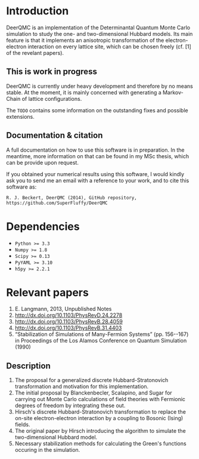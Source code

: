 Introduction
============
DeerQMC is an implementation of the Determinantal Quantum Monte Carlo
simulation to study the one- and two-dimensional Hubbard models. Its main
feature is that it implements an anisotropic transformation of the
electron-electron interaction on every lattice site, which can be chosen
freely (cf. [1] of the revelant papers).

This is work in progress
------------------------
DeerQMC is currently under heavy development and therefore by no means stable.
At the moment, it is mainly concerned with generating a Markov-Chain of lattice
configurations.

The `TODO` contains some information on the outstanding fixes and possible
extensions.

Documentation & citation
------------------------
A full documentation on how to use this software is in preparation. In the
meantime, more information on that can be found in my MSc thesis, which can be
provide upon request.

If you obtained your numerical results using this software, I would kindly ask
you to send me an email with a reference to your work, and to cite this
software as:
```
R. J. Beckert, DeerQMC (2014), GitHub repository, https://github.com/SuperFluffy/DeerQMC
```


Dependencies
============
+ `Python >= 3.3`
+ `Numpy >= 1.8`
+ `Scipy >= 0.13`
+ `PyYAML >= 3.10`
+ `h5py >= 2.2.1`


Relevant papers
===============
1. E. Langmann, 2013, Unpublished Notes
2. http://dx.doi.org/10.1103/PhysRevD.24.2278
3. http://dx.doi.org/10.1103/PhysRevB.28.4059 
4. http://dx.doi.org/10.1103/PhysRevB.31.4403
5. “Stabilization of Simulations of Many-Fermion Systems” (pp. 156--167) in Proceedings of the Los Alamos Conference on Quantum Simulation (1990)

Description
-----------
1. The proposal for a generalized discrete Hubbard-Stratonovich transformation and
motivation for this implementation.
2. The initial proposal by Blanckenbecler, Scalapino, and Sugar for carrying out
Monte Carlo calculations of field theories with Fermionic degrees of freedom by
integrating these out.
3. Hirsch's discrete Hubbard-Stratonovich transformation to replace the on-site
electron-electron interaction by a coupling to Bosonic (Ising) fields.
4. The original paper by Hirsch introducing the algorithm to simulate the
two-dimensional Hubbard model.
5. Necessary stabilization methods for calculating the Green's functions
occuring in the simulation.
